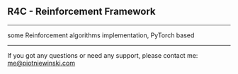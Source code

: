 ## R4C - Reinforcement Framework

------------

some Reinforcement algorithms implementation, PyTorch based

------------

If you got any questions or need any support, please contact me:  me@piotniewinski.com

